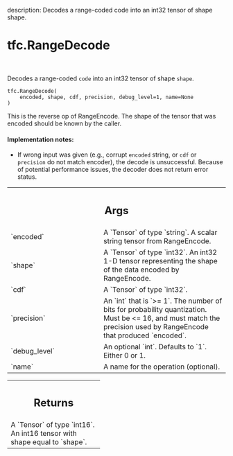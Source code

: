description: Decodes a range-coded code into an int32 tensor of shape shape.

<div itemscope itemtype="http://developers.google.com/ReferenceObject">
<meta itemprop="name" content="tfc.RangeDecode" />
<meta itemprop="path" content="Stable" />
</div>

# tfc.RangeDecode

<!-- Insert buttons and diff -->

<table class="tfo-notebook-buttons tfo-api nocontent" align="left">

</table>



Decodes a range-coded `code` into an int32 tensor of shape `shape`.

<pre class="devsite-click-to-copy prettyprint lang-py tfo-signature-link">
<code>tfc.RangeDecode(
    encoded, shape, cdf, precision, debug_level=1, name=None
)
</code></pre>



<!-- Placeholder for "Used in" -->

This is the reverse op of RangeEncode. The shape of the tensor that was encoded
should be known by the caller.

#### Implementation notes:



- If wrong input was given (e.g., corrupt `encoded` string, or `cdf` or
`precision` do not match encoder), the decode is unsuccessful. Because of
potential performance issues, the decoder does not return error status.

<!-- Tabular view -->
 <table class="responsive fixed orange">
<colgroup><col width="214px"><col></colgroup>
<tr><th colspan="2"><h2 class="add-link">Args</h2></th></tr>

<tr>
<td>
`encoded`
</td>
<td>
A `Tensor` of type `string`.
A scalar string tensor from RangeEncode.
</td>
</tr><tr>
<td>
`shape`
</td>
<td>
A `Tensor` of type `int32`.
An int32 1-D tensor representing the shape of the data encoded by
RangeEncode.
</td>
</tr><tr>
<td>
`cdf`
</td>
<td>
A `Tensor` of type `int32`.
</td>
</tr><tr>
<td>
`precision`
</td>
<td>
An `int` that is `>= 1`.
The number of bits for probability quantization. Must be <= 16, and
must match the precision used by RangeEncode that produced `encoded`.
</td>
</tr><tr>
<td>
`debug_level`
</td>
<td>
An optional `int`. Defaults to `1`. Either 0 or 1.
</td>
</tr><tr>
<td>
`name`
</td>
<td>
A name for the operation (optional).
</td>
</tr>
</table>



<!-- Tabular view -->
 <table class="responsive fixed orange">
<colgroup><col width="214px"><col></colgroup>
<tr><th colspan="2"><h2 class="add-link">Returns</h2></th></tr>
<tr class="alt">
<td colspan="2">
A `Tensor` of type `int16`. An int16 tensor with shape equal to `shape`.
</td>
</tr>

</table>

